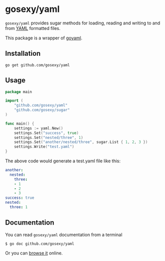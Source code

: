 # gosexy/yaml

`gosexy/yaml` provides sugar methods for loading, reading and writing to and from [YAML](http://www.yaml.org/) formatted files.

This package is a wrapper of [goyaml](http://launchpad.net/goyaml).

## Installation

```
go get github.com/gosexy/yaml
```

## Usage

```go
package main

import (
	"github.com/gosexy/yaml"
	"github.com/gosexy/sugar"
)

func main() {
	settings := yaml.New()
	settings.Set("success", true)
	settings.Set("nested/three", 1)
	settings.Set("another/nested/three", sugar.List { 1, 2, 3 })
	settings.Write("test.yaml")
}
```

The above code would generate a test.yaml file like this:

```yaml
another:
  nested:
    three:
    - 1
    - 2
    - 3
success: true
nested:
  three: 1
```

## Documentation

You can read ``gosexy/yaml`` documentation from a terminal

```
$ go doc github.com/gosexy/yaml
```

Or you can [browse it](http://go.pkgdoc.org/github.com/gosexy/yaml) online.
